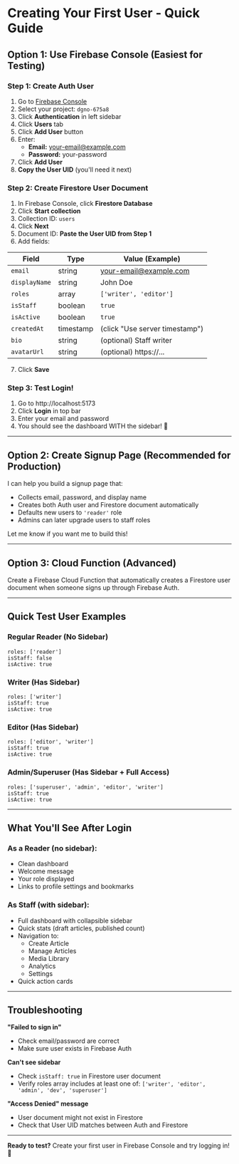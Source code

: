 # Creating Your First User - Quick Guide

## Option 1: Use Firebase Console (Easiest for Testing)

### Step 1: Create Auth User
1. Go to [Firebase Console](https://console.firebase.google.com)
2. Select your project: `dgno-675a8`
3. Click **Authentication** in left sidebar
4. Click **Users** tab
5. Click **Add User** button
6. Enter:
   - **Email:** your-email@example.com
   - **Password:** your-password
7. Click **Add User**
8. **Copy the User UID** (you'll need it next)

### Step 2: Create Firestore User Document
1. In Firebase Console, click **Firestore Database**
2. Click **Start collection**
3. Collection ID: `users`
4. Click **Next**
5. Document ID: **Paste the User UID from Step 1**
6. Add fields:

| Field | Type | Value (Example) |
|-------|------|-----------------|
| `email` | string | your-email@example.com |
| `displayName` | string | John Doe |
| `roles` | array | `['writer', 'editor']` |
| `isStaff` | boolean | `true` |
| `isActive` | boolean | `true` |
| `createdAt` | timestamp | (click "Use server timestamp") |
| `bio` | string | (optional) Staff writer |
| `avatarUrl` | string | (optional) https://... |

7. Click **Save**

### Step 3: Test Login!
1. Go to http://localhost:5173
2. Click **Login** in top bar
3. Enter your email and password
4. You should see the dashboard WITH the sidebar! 🎉

---

## Option 2: Create Signup Page (Recommended for Production)

I can help you build a signup page that:
- Collects email, password, and display name
- Creates both Auth user and Firestore document automatically
- Defaults new users to `'reader'` role
- Admins can later upgrade users to staff roles

Let me know if you want me to build this!

---

## Option 3: Cloud Function (Advanced)

Create a Firebase Cloud Function that automatically creates a Firestore user document when someone signs up through Firebase Auth.

---

## Quick Test User Examples

### Regular Reader (No Sidebar)
```
roles: ['reader']
isStaff: false
isActive: true
```

### Writer (Has Sidebar)
```
roles: ['writer']
isStaff: true
isActive: true
```

### Editor (Has Sidebar)
```
roles: ['editor', 'writer']
isStaff: true
isActive: true
```

### Admin/Superuser (Has Sidebar + Full Access)
```
roles: ['superuser', 'admin', 'editor', 'writer']
isStaff: true
isActive: true
```

---

## What You'll See After Login

### As a Reader (no sidebar):
- Clean dashboard
- Welcome message
- Your role displayed
- Links to profile settings and bookmarks

### As Staff (with sidebar):
- Full dashboard with collapsible sidebar
- Quick stats (draft articles, published count)
- Navigation to:
  - Create Article
  - Manage Articles  
  - Media Library
  - Analytics
  - Settings
- Quick action cards

---

## Troubleshooting

**"Failed to sign in"**
- Check email/password are correct
- Make sure user exists in Firebase Auth

**Can't see sidebar**
- Check `isStaff: true` in Firestore user document
- Verify roles array includes at least one of: `['writer', 'editor', 'admin', 'dev', 'superuser']`

**"Access Denied" message**
- User document might not exist in Firestore
- Check that User UID matches between Auth and Firestore

---

**Ready to test?** Create your first user in Firebase Console and try logging in! 🚀
